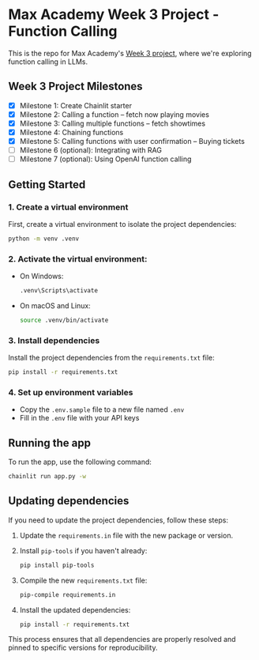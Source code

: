 # Max Academy Week 3 Project - Function Calling

This is the repo for Max Academy's [Week 3 project](https://hackmd.io/9GbIUAAxSgqXzYyJDbwzVg?view#Practical-LLM-Bootcamp-for-Devs), 
where we're exploring function calling in LLMs.

## Week 3 Project Milestones

- [x] Milestone 1: Create Chainlit starter
- [x] Milestone 2: Calling a function – fetch now playing movies
- [x] Milestone 3: Calling multiple functions – fetch showtimes
- [x] Milestone 4: Chaining functions
- [x] Milestone 5: Calling functions with user confirmation – Buying tickets
- [ ] Milestone 6 (optional): Integrating with RAG
- [ ] Milestone 7 (optional): Using OpenAI function calling

## Getting Started

### 1. Create a virtual environment

First, create a virtual environment to isolate the project dependencies:
```bash
python -m venv .venv
```

### 2. Activate the virtual environment:

- On Windows:
  ```bash
  .venv\Scripts\activate
  ```
- On macOS and Linux:
  ```bash
  source .venv/bin/activate
  ```

### 3. Install dependencies

Install the project dependencies from the `requirements.txt` file:

```bash
pip install -r requirements.txt
```

### 4. Set up environment variables

- Copy the `.env.sample` file to a new file named `.env`
- Fill in the `.env` file with your API keys

## Running the app

To run the app, use the following command:

```bash
chainlit run app.py -w
``` 

## Updating dependencies

If you need to update the project dependencies, follow these steps:

1. Update the `requirements.in` file with the new package or version.

2. Install `pip-tools` if you haven't already:
   ```bash
   pip install pip-tools
   ```

3. Compile the new `requirements.txt` file:
   ```bash
   pip-compile requirements.in
   ```

4. Install the updated dependencies:
   ```bash
   pip install -r requirements.txt
   ```

This process ensures that all dependencies are properly resolved and pinned to specific versions for reproducibility.
